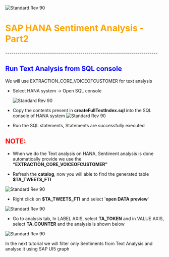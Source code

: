 ![Standard Rev 90](C:/Users/Admin/Desktop/pic/capture2.png)

<h1><font color="orange"> SAP HANA Sentiment Analysis -Part2 </font></h1>
---------------------------------------------------------------------------
<h2><font color = "blue"> Run Text Analysis from SQL console </font></h2>


We will use EXTRACTION\_CORE\_VOICEOFCUSTOMER for text analysis
- Select HANA system -> Open SQL console

   ![Standard Rev 90](C:/Users/Admin/Desktop/pic/part2/1.png)

- Copy the contents present in **createFullTextIndex.sql** into the SQL console of HANA system
![Standard Rev 90](C:/Users/Admin/Desktop/pic/part2/2.png)

- Run the SQL statements, Statements are successfully executed

<h2><font color="red">NOTE:</font></h2>

 - When we do the  Text analysis on HANA, Sentiment analysis is done automatically provide we use the **“EXTRACTION\_CORE\_VOICEOFCUSTOMER”**

 - Refresh the **catalog**, now you will able to find the generated table **$TA\_TWEETS\_FTI**

![Standard Rev 90](C:/Users/Admin/Desktop/pic/part2/3.png)


- Right click on **$TA\_TWEETS\_FTI** and select '**open DATA preview**'

![Standard Rev 90](C:/Users/Admin/Desktop/pic/part2/4.png)

- Go to analysis tab, In LABEL AXIS, select **TA\_TOKEN** and in VALUE AXIS, select **TA\_COUNTER** and the analysis is shown below

![Standard Rev 90](C:/Users/Admin/Desktop/pic/part2/5.png)



In the next tutorial we will filter only Sentiments from Text Analysis and analyse it using SAP UI5 graph







